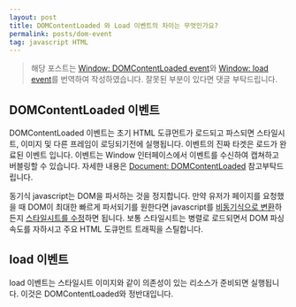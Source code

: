 ```yaml
---
layout: post
title: DOMContentLoaded 와 Load 이벤트의 차이는 무엇인가요?
permalink: posts/dom-event
tag: javascript HTML
---
```


> 해당 포스트는 [Window: DOMContentLoaded event](https://developer.mozilla.org/en-US/docs/Web/API/Window/DOMContentLoaded_event)와 [Window: load event](https://developer.mozilla.org/en-US/docs/Web/API/Window/load_event)를 번역하여 작성하였습니다. 잘못된 부분이 있다면 댓글 부탁드립니다.

## DOMContentLoaded 이벤트

DOMContentLoaded 이벤트는 초기 HTML 도큐먼트가 로드되고 파스되면 스타일시트, 이미지 및 다른 프레임이 로딩되기전에 실행됩니다.
이벤트의 진짜 타겟은 로드가 완료된 이벤트 입니다. 이벤트는 Window 인터페이스에서 이벤트를 수신하여 캡쳐하고 버블링할 수 있습니다. 자세한 내용은 [Document: DOMContentLoaded](https://developer.mozilla.org/en-US/docs/Web/API/Document/DOMContentLoaded_event) 참고부탁드립니다.

동기식 javascript는 DOM을 파서하는 것을 정지합니다. 만약 유저가 페이지를 요청했을 때 DOM이 최대한 빠르게 파서되기를 원한다면 javascript를 [비동기식으로 변환](https://developer.mozilla.org/en-US/docs/Web/API/XMLHttpRequest/Synchronous_and_Asynchronous_Requests)하든지 [스타일시트를 수정](https://developers.google.com/speed/docs/insights/OptimizeCSSDelivery)하면 됩니다. 보통 스타일시트는 병렬로 로드되면서 DOM 파싱속도를 자하시고 주요 HTML 도큐먼트 트래픽을 스틸합니다.

## load 이벤트

load 이벤트는 스타일시트 이미지와 같이 의존성이 있는 리소스가 준비되면 실행됩니다. 이것은 DOMContentLoaded와 정반대입니다.

